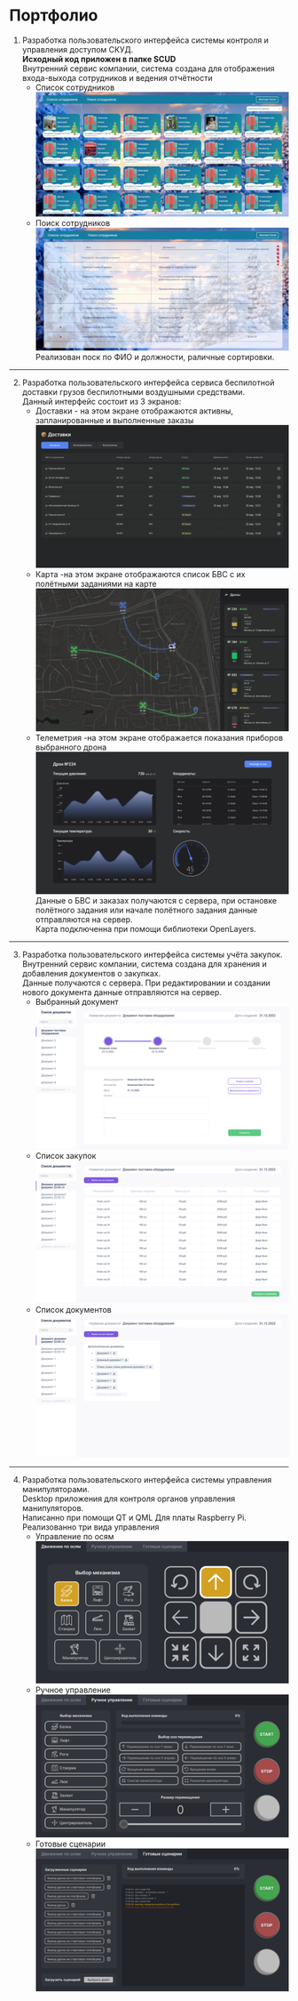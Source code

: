# Портфолио #
1. Разработка пользовательского интерфейса системы контроля и управления доступом СКУД.<br/>
**Исходный код приложен в папке SCUD**<br/>
Внутренний сервис компании, система создана для отображения входа-выхода сотрудников и ведения отчётности<br/>
    * Список сотрудников
    ![SCUD](./img/SCUD1.jpg)
    * Поиск сотрудников
    ![SCUD](./img/SCUD2.jpg)
Реализован поск по ФИО и должности, раличные сортировки.
---
2. Разработка пользовательского интерфейса сервиса беспилотной доставки грузов беспилотными воздушными средствами.<br/>
Данный интерфейс состоит из 3 экранов:<br/>
    * Доставки - на этом экране отображаются активны, запланированные и выполненные заказы<br/>
    ![Orders](./img/Orders.png)
    * Карта -на этом экране отображаются список БВС с их полётными заданиями на карте<br/>
    ![Map](./img/MAP.png)
    * Телеметрия -на этом экране отображается показания приборов выбранного дрона<br/>
    ![Telemetry](./img/Telemetry.png)
Данные о БВС и заказах получаются с сервера, при остановке полётного задания или начале полётного задания данные отправляются на сервер.<br/>
Карта подключенна при помощи библиотеки OpenLayers.
---
3. Разработка пользовательского интерфейса системы учёта закупок.<br/>
Внутренний сервис компании, система создана для хранения и добавления документов о закупках.<br/>
Данные получаются с сервера. При редактировании и создании нового документа данные отправляются на сервер.<br/>
    * Выбранный документ
    ![ERP](./img/ERP1.png)
    * Список закупок
    ![ERP](./img/ERP2.png)
    * Список документов
    ![ERP](./img/ERP3.png)
---
4. Разработка пользовательского интерфейса системы управления манипуляторами.<br/>
Desktop приложения для контроля органов управления манипуляторов.<br/>
Написанно при помощи QT и QML Для платы Raspberry Pi.<br/>
Реализованно три вида управления
    * Управление по осям
![axis](./img/Manipulator_axis.png)
    * Ручное управление
![manual](./img/Manipulator_m.png)
    * Готовые сценарии
![script](./img/Manipulator_script.png)
